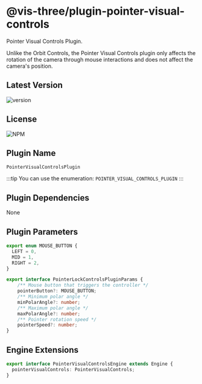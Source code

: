 # @vis-three/plugin-pointer-visual-controls

Pointer Visual Controls Plugin.

Unlike the Orbit Controls, the Pointer Visual Controls plugin only affects the rotation of the camera through mouse interactions and does not affect the camera's position.

## Latest Version

<img alt="version" src="https://img.shields.io/npm/v/@vis-three/plugin-pointer-visual-controls">

## License

<img alt="NPM" src="https://img.shields.io/npm/l/@vis-three/plugin-pointer-visual-controls?color=blue">

## Plugin Name

`PointerVisualControlsPlugin`

:::tip
You can use the enumeration: `POINTER_VISUAL_CONTROLS_PLUGIN`
:::

## Plugin Dependencies

None

## Plugin Parameters

```ts
export enum MOUSE_BUTTON {
  LEFT = 0,
  MID = 1,
  RIGHT = 2,
}

export interface PointerLockControlsPluginParams {
    /** Mouse button that triggers the controller */
    pointerButton?: MOUSE_BUTTON;
    /** Minimum polar angle */
    minPolarAngle?: number;
    /** Maximum polar angle */
    maxPolarAngle?: number;
    /** Pointer rotation speed */
    pointerSpeed?: number;
}
```

## Engine Extensions

```ts
export interface PointerVisualControlsEngine extends Engine {
  pointerVisualControls: PointerVisualControls;
}
```
